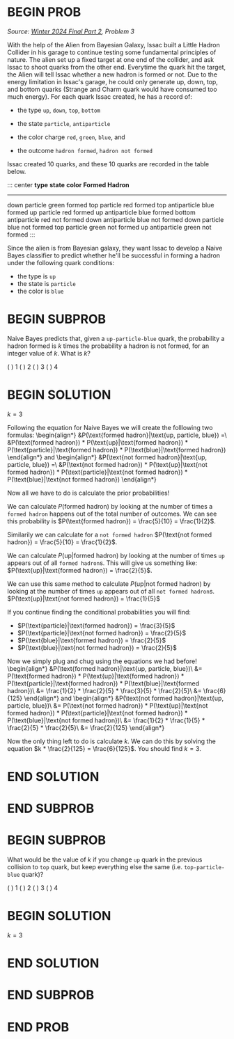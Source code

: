 # BEGIN PROB

<i>Source: [Winter 2024 Final Part 2](../wi24-final-pt2/index.html), Problem 3</i>

With the help of the Alien from Bayesian Galaxy, Issac
built a Little Hadron Collider in his garage to continue testing some
fundamental principles of nature. The alien set up a fixed target at one
end of the collider, and ask Issac to shoot quarks from the other end.
Everytime the quark hit the target, the Alien will tell Issac whether a
new hadron is formed or not. Due to the energy limitation in Issac's
garage, he could only generate up, down, top, and bottom quarks (Strange
and Charm quark would have consumed too much energy). For each quark
Issac created, he has a record of:

-   the type `up`, `down`, `top`, `bottom`

-   the state `particle`, `antiparticle`

-   the color charge `red`, `green`, `blue`, and

-   the outcome `hadron formed`, `hadron not formed`

Issac created $10$ quarks, and these $10$ quarks are recorded in the table
below.

::: center
  **type**   **state**      **color**   **Formed Hadron**
  ---------- -------------- ----------- -------------------
  down       particle       green       formed
  top        particle       red         formed
  top        antiparticle   blue        formed
  up         particle       red         formed
  up         antiparticle   blue        formed
  bottom     antiparticle   red         not formed
  down       antiparticle   blue        not formed
  down       particle       blue        not formed
  top        particle       green       not formed
  up         antiparticle   green       not formed
:::

Since the alien is from Bayesian galaxy, they want Issac to develop a
Naive Bayes classifier to predict whether he'll be successful in forming
a hadron under the following quark conditions:

-   the type is `up`
-   the state is `particle`
-   the color is `blue`

# BEGIN SUBPROB

Naive Bayes predicts that, given a `up-particle-blue` quark,
the probability a hadron formed is $k$ times the probability a hadron is
not formed, for an integer value of $k$. What is $k$?

( ) $1$
( ) $2$
( ) $3$
( ) $4$

# BEGIN SOLUTION

$k = 3$

Following the equation for Naive Bayes we will create the folllowing two formulas:
\begin{align*}
&P(\text{formed hadron}|\text{up, particle, blue}) =\\
&P(\text{formed hadron}) * P(\text{up}|\text{formed hadron}) * P(\text{particle}|\text{formed hadron}) * P(\text{blue}|\text{formed hadron})
\end{align*}
and
\begin{align*}
&P(\text{not formed hadron}|\text{up, particle, blue}) =\\
&P(\text{not formed hadron}) * P(\text{up}|\text{not formed hadron}) * P(\text{particle}|\text{not formed hadron}) * P(\text{blue}|\text{not formed hadron})
\end{align*}

Now all we have to do is calculate the prior probabilities!

We can calculate $P(\text{formed hadron})$ by looking at the number of times a `formed hadron` happens out of the total number of outcomes. We can see this probability is $P(\text{formed hadron}) = \frac{5}{10} = \frac{1}{2}$.

Similarily we can calculate for a `not formed hadron` $P(\text{not formed hadron}) = \frac{5}{10} = \frac{1}{2}$.

We can calculate $P(\text{up}|\text{formed hadron})$ by looking at the number of times `up` appears out of all `formed hadron`s. This will give us something like: $P(\text{up}|\text{formed hadron}) = \frac{2}{5}$.

We can use this same method to calculate $P(\text{up}|\text{not formed hadron})$ by looking at the number of times `up` appears out of all `not formed hadron`s. $P(\text{up}|\text{not formed hadron}) = \frac{1}{5}$

If you continue finding the conditional probabilities you will find:

- $P(\text{particle}|\text{formed hadron}) = \frac{3}{5}$
- $P(\text{particle}|\text{not formed hadron}) = \frac{2}{5}$
- $P(\text{blue}|\text{formed hadron}) = \frac{2}{5}$
- $P(\text{blue}|\text{not formed hadron}) = \frac{2}{5}$

Now we simply plug and chug using the equations we had before!
\begin{align*}
&P(\text{formed hadron}|\text{up, particle, blue})\\
&= P(\text{formed hadron}) * P(\text{up}|\text{formed hadron}) * P(\text{particle}|\text{formed hadron}) * P(\text{blue}|\text{formed hadron})\\
&= \frac{1}{2} * \frac{2}{5} * \frac{3}{5} * \frac{2}{5}\\
&= \frac{6}{125}
\end{align*}
and 
\begin{align*}
&P(\text{not formed hadron}|\text{up, particle, blue})\\
&= P(\text{not formed hadron}) * P(\text{up}|\text{not formed hadron}) * P(\text{particle}|\text{not formed hadron}) * P(\text{blue}|\text{not formed hadron})\\
&= \frac{1}{2} * \frac{1}{5} * \frac{2}{5} * \frac{2}{5}\\
&= \frac{2}{125}
\end{align*}

Now the only thing left to do is calculate $k$. We can do this by solving the equation $k * \frac{2}{125} = \frac{6}{125}$. You should find $k=3$.

# END SOLUTION

# END SUBPROB

# BEGIN SUBPROB

What would be the value of $k$ if you change `up` quark in the
previous collision to `top` quark, but keep everything else the same (i.e.
`top-particle-blue` quark)?

( ) $1$
( ) $2$
( ) $3$
( ) $4$

# BEGIN SOLUTION

$k = 3$

# END SOLUTION

# END SUBPROB

# END PROB